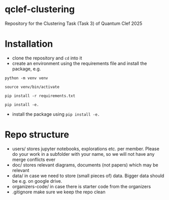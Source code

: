 # qclef-clustering

Repository for the Clustering Task (Task 3) of Quantum Clef 2025

# Installation
* clone the repository and `cd` into it 
* create an environment using the requirements file and install the package, e.g. 
```
python -m venv venv

source venv/bin/activate

pip install -r requirements.txt

pip install -e.
```
* install the package using `pip install -e.`

# Repo structure
* users/ stores jupyter notebooks, explorations etc. per member. Please do your work in a subfolder with your name, so we will not have any merge conflicts ever
* doc/ stores relevant diagrams, documents (not papers) which may be relevant
* data/ in case we need to store (small pieces of) data. Bigger data should be e.g. on google drive.
* organizers-code/ in case there is starter code from the organizers 
* .gitignore make sure we keep the repo clean